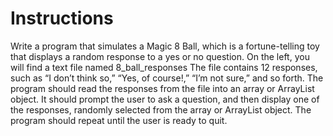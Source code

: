 # Instructions  

 Write a program that simulates a Magic 8 Ball, which is a fortune-telling toy that displays a random response to a yes or no question. On the left, you will find a text file named 8_ball_responses The file contains 12 responses, such as “I don’t think so,” “Yes, of course!,” “I’m not sure,” and so forth. The program should read the responses from the file into an array or ArrayList object. It should prompt the user to ask a question, and then display one of the responses, randomly selected from the array or ArrayList object. The program should repeat until the user is ready to quit.